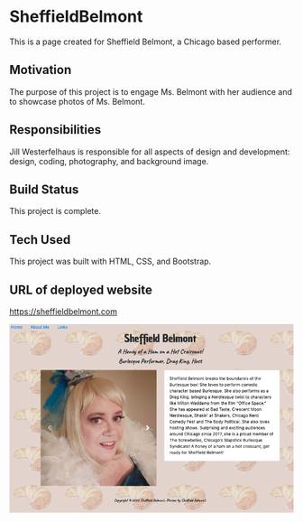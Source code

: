 # SheffieldBelmont

This is a page created for Sheffield Belmont, a Chicago based performer.

## Motivation
The purpose of this project is to engage Ms. Belmont with her audience and to showcase photos of Ms. Belmont.

## Responsibilities
Jill Westerfelhaus is responsible for all aspects of design and development:  design, coding, photography, and background image. 

## Build Status
This project is complete.

## Tech Used
This project was built with HTML, CSS, and Bootstrap.

## URL of deployed website

https://sheffieldbelmont.com

![aboutme page sheffieldbelmont](images/aboutme.png)


 